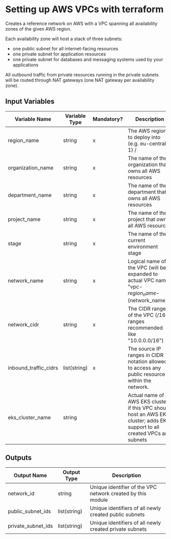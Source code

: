# Setting up AWS VPCs with terraform

Creates a reference network on AWS with a VPC spanning all availability zones of the given AWS region. 

Each availability zone will host a stack of three subnets:
* one public subnet for all internet-facing resources
* one private subnet for application resources
* one private subnet for databases and messaging systems used by your applications

All outbound traffic from private resources running in the private subnets will be routed through NAT gateways 
(one NAT gateway per availability zone).
 
## Input Variables

Variable Name | Variable Type | Mandatory? | Description | Default  
 --- | --- | --- | --- | --- 
region_name | string | x | The AWS region to deploy into (e.g. eu-central-1) /
organization_name | string | x | The name of the organization that owns all AWS resources  
department_name | string | x | The name of the department that owns all AWS resources | 
project_name | string | x | The name of the project that owns all AWS resources |
stage | string | x | The name of the current environment stage |
network_name | string | x | Logical name of the VPC (will be expanded to actual VPC name "vpc-${region_name}-${network_name}") | 
network_cidr | string | x | The CIDR range of the VPC (/16 ranges recommended like "10.0.0.0/16") |  
inbound_traffic_cidrs | list(string) | x | The source IP ranges in CIDR notation allowed to access any public resource within the network. |  
eks_cluster_name | string |   | Actual name of an AWS EKS cluster, if this VPC should host an AWS EKS cluster; adds EKS support to all created VPCs and subnets | "" 

## Outputs

Output Name | Output Type | Description  
 --- | --- | ---  
network_id | string | Unique identifier of the VPC network created by this module
public_subnet_ids | list(string) | Unique identifiers of all newly created public subnets
private_subnet_ids | list(string) | Unique identifiers of all newly created private subnets
